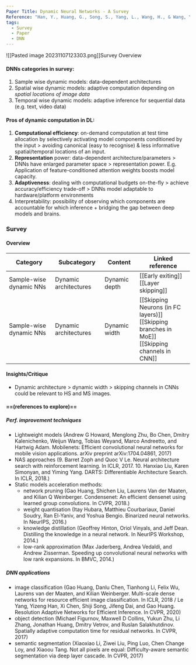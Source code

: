```yaml
---
Paper Title: Dynamic Neural Networks - A Survey
Reference: "Han, Y., Huang, G., Song, S., Yang, L., Wang, H., & Wang, Y. (2021). Dynamic Neural Networks: A Survey (arXiv:2102.04906). arXiv. https://doi.org/10.48550/arXiv.2102.04906"
tags:
  - Survey
  - Paper
  - DNN
---
```

![[Pasted image 20231107123303.png]]Survey Overview
#### DNNs categories in survey:
1. Sample wise dynamic models: data-dependent architectures
2. Spatial wise dynamic models: adaptive computation depending on *spatial locations of image data*
3. Temporal wise dynamic models: adaptive inference for sequential data (e.g. text, video data)
#### Pros of dynamic computation in DL:
1. **Computational efficiency**: on-demand computation at test time allocation by selectively activating model components conditioned by the input > avoiding canonical (easy to recognise) & less informative spatial/temporal locations of an input.
2. **Representation** power: data-dependent architecture/parameters > DNNs have enlarged parameter space > representation power. E.g. Application of feature-conditioned attention weights boosts model capacity.
3. **Adaptiveness**: dealing with computational budgets on-the-fly > achieve accuracy/efficiency trade-off > DNNs model adaptable to hardware/platform environments
4. Interpretability: possibility of observing which components are accountable for which inference + bridging the gap between deep models and brains.
### Survey
#### Overview
**Category** | **Subcategory** | **Content** | **Linked reference** 
---|---|---|---
Sample-wise dynamic NNs|Dynamic architectures|Dynamic depth|[[Early exiting]]<br>[[Layer skipping]]
Sample-wise dynamic NNs|Dynamic architectures|Dynamic width|[[Skipping Neurons (in FC layers)]]<br>[[Skipping branches in MoE]]<br>[[Skipping channels in CNN]]

#### Insights/Critique
- Dynamic architecture > dynamic width > skipping channels in CNNs could be relevant to HS and MS images.
#### ==(references to explore)== 
##### Perf. improvement techniques
- Lightweight models (Andrew G Howard, Menglong Zhu, Bo Chen, Dmitry Kalenichenko, Weijun Wang, Tobias Weyand, Marco Andreetto, and Hartwig Adam. Mobilenets: Efficient convolutional neural networks for mobile vision applications. arXiv preprint arXiv:1704.04861, 2017)
- NAS approaches (9. Barret Zoph and Quoc V Le. Neural architecture search with reinforcement learning. In ICLR, 2017. 10. Hanxiao Liu, Karen Simonyan, and Yiming Yang. DARTS: Differentiable Architecture Search. In ICLR, 2018.)
- Static models acceleration methods:
	- network pruning (Gao Huang, Shichen Liu, Laurens Van der Maaten, and Kilian Q Weinberger. Condensenet: An efficient densenet using learned group convolutions. In CVPR, 2018.)
	- weight quantisation (Itay Hubara, Matthieu Courbariaux, Daniel Soudry, Ran El-Yaniv, and Yoshua Bengio. Binarized neural networks. In NeurIPS, 2016.)
	- knowledge distillation (Geoffrey Hinton, Oriol Vinyals, and Jeff Dean. Distilling the knowledge in a neural network. In NeurIPS Workshop, 2014.)
	- low-rank approximation (Max Jaderberg, Andrea Vedaldi, and Andrew Zisserman. Speeding up convolutional neural networks with low rank expansions. In BMVC, 2014.)
##### DNN applications
- image classification (Gao Huang, Danlu Chen, Tianhong Li, Felix Wu, Laurens van der Maaten, and Kilian Weinberger. Multi-scale dense networks for resource efficient image classification. In ICLR, 2018 / Le Yang, Yizeng Han, Xi Chen, Shiji Song, Jifeng Dai, and Gao Huang. Resolution Adaptive Networks for Efficient Inference. In CVPR, 2020)
- object detection (Michael Figurnov, Maxwell D Collins, Yukun Zhu, Li Zhang, Jonathan Huang, Dmitry Vetrov, and Ruslan Salakhutdinov. Spatially adaptive computation time for residual networks. In CVPR, 2017)
- semantic segmentation (Xiaoxiao Li, Ziwei Liu, Ping Luo, Chen Change Loy, and Xiaoou Tang. Not all pixels are equal: Difficulty-aware semantic segmentation via deep layer cascade. In CVPR, 2017)

 